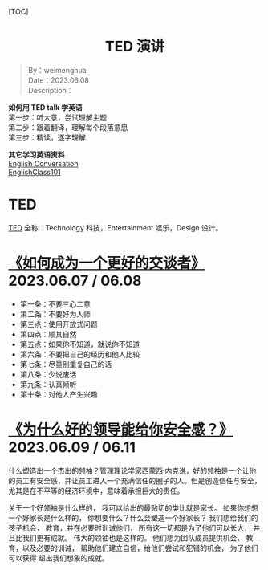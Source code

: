 [TOC]

<h1 align="center">TED 演讲</h1>

> By：weimenghua  
> Date：2023.06.08  
> Description：  



**如何用 TED talk 学英语**  
第一步：听大意，尝试理解主题  
第二步：跟着翻译，理解每个段落意思  
第三步：精读，逐字理解  

**其它学习英语资料**  
[English Conversation](https://gosafir.com/mag/books/English-Conversation-Premium.pdf)  
[EnglishClass101](https://www.youtube.com/@EnglishClass101)



# TED

[TED](https://www.ted.com/) 全称：Technology 科技，Entertainment 娱乐，Design 设计。



# [《如何成为一个更好的交谈者》](https://www.ted.com/talks/celeste_headlee_10_ways_to_have_a_better_conversation)2023.06.07 / 06.08
- 第一条：不要三心二意
- 第二条：不要好为人师
- 第三点：使用开放式问题
- 第四点：顺其自然
- 第五点：如果你不知道，就说你不知道
- 第六条：不要把自己的经历和他人比较
- 第七条：尽量别重复自己的话
- 第八条：少说废话
- 第九条：认真倾听
- 第十条：对他人产生兴趣



# [《为什么好的领导能给你安全感？》](https://www.ted.com/talks/simon_sinek_why_good_leaders_make_you_feel_safe/c) 2023.06.09 / 06.11  
什么塑造出一个杰出的领袖？管理理论学家西蒙西·内克说，好的领袖是一个让他的员工有安全感，并让员工进入一个充满信任的圈子的人。但是创造信任与安全，尤其是在不平等的经济环境中，意味着承担巨大的责任。 

关于一个好领袖是什么样的， 我可以给出的最贴切的类比就是家长。 如果你想想一个好家长是什么样的， 你想要什么？什么会塑造一个好家长？ 我们想给我们的孩子机会， 教育，并在必要时训诫他们， 所有这一切都是为了他们可以长大， 并且比我们更有成就。 伟大的领袖也是这样的。 他们想为团队成员提供机会、 教育，以及必要的训诫， 帮助他们建立自信，给他们尝试和犯错的机会， 为了他们可以获得 超出我们想象的成就。
